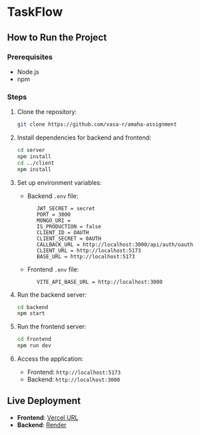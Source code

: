 # TaskFlow

## How to Run the Project

### Prerequisites

- Node.js
- npm

### Steps

1. Clone the repository:

   ```bash
   git clone https://github.com/vasa-r/amaha-assignment
   ```

2. Install dependencies for backend and frontend:

   ```bash
   cd server
   npm install
   cd ../client
   npm install
   ```

3. Set up environment variables:

   - Backend `.env` file:
     ```env
        JWT_SECRET = secret
        PORT = 3000
        MONGO_URI =
        IS_PRODUCTION = false
        CLIENT_ID = OAUTH
        CLIENT_SECRET = 0AUTH
        CALLBACK_URL = http://localhost:3000/api/auth/oauth
        CLIENT_URL = http://localhost:5173
        BASE_URL = http://localhost:5173
     ```
   - Frontend `.env` file:
     ```env
        VITE_API_BASE_URL = http://localhost:3000
     ```

4. Run the backend server:

   ```bash
   cd backend
   npm start
   ```

5. Run the frontend server:

   ```bash
   cd frontend
   npm run dev
   ```

6. Access the application:

   - Frontend: `http://localhost:5173`
   - Backend: `http://localhost:3000`

## Live Deployment

- **Frontend**: [Vercel URL](https://amaha-assignment-xi.vercel.app/)
- **Backend**: [Render](https://amaha-assignment.onrender.com/)
